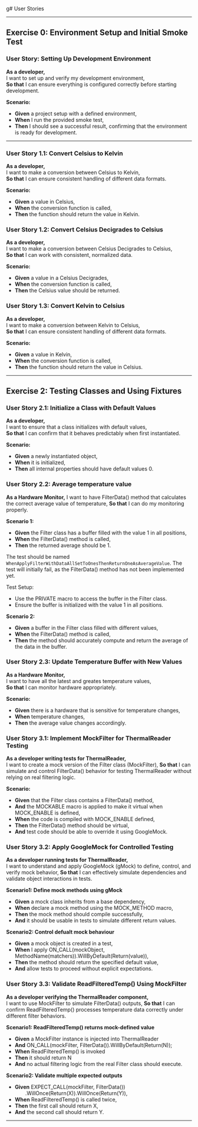 g# User Stories

---

## **Exercise 0: Environment Setup and Initial Smoke Test**

### **User Story: Setting Up Development Environment**

**As a developer,**  
I want to set up and verify my development environment,  
**So that** I can ensure everything is configured correctly before starting development.

**Scenario:**

- **Given** a project setup with a defined environment,
- **When** I run the provided smoke test,
- **Then** I should see a successful result, confirming that the environment is ready for development.

---

### **User Story 1.1: Convert Celsius to Kelvin**

**As a developer,**  
I want to make a conversion between Celsius to Kelvin,  
**So that** I can ensure consistent handling of different data formats.

**Scenario:**

- **Given** a value in Celsius,  
- **When** the conversion function is called,  
- **Then** the function should return the value in Kelvin.

### **User Story 1.2: Convert Celsius Decigrades to Celsius**

**As a developer,**  
I want to make a conversion between Celsius Decigrades to Celsius,  
**So that** I can work with consistent, normalized data.

**Scenario:**

- **Given** a value in a Celsius Decigrades,  
- **When** the conversion function is called,  
- **Then** the Celsius value should be returned.

### **User Story 1.3: Convert Kelvin to Celsius**

**As a developer,**  
I want to make a conversion between Kelvin to Celsius,  
**So that** I can ensure consistent handling of different data formats.

**Scenario:**

- **Given** a value in Kelvin,  
- **When** the conversion function is called,  
- **Then** the function should return the value in Celsius.

---

## **Exercise 2: Testing Classes and Using Fixtures**

### **User Story 2.1: Initialize a Class with Default Values**

**As a developer,**  
I want to ensure that a class initializes with default values,  
**So that** I can confirm that it behaves predictably when first instantiated.

**Scenario:**

- **Given** a newly instantiated object,  
- **When** it is initialized,  
- **Then** all internal properties should have default values 0.

### User Story 2.2: Average temperature value 

**As a Hardware Monitor,**
I want to have FilterData() method that calculates the correct average value of temperature,
**So that** I can do my monitoring properly.

**Scenario 1:**
- **Given** the Filter class has a buffer filled with the value 1 in all positions,
- **When** the FilterData() method is called,
- **Then** the returned average should be 1.

The test should be named `WhenApplyFilterWithDataAllSetToOnesThenReturnOneAsAverageValue`.
The test will initially fail, as the FilterData() method has not been implemented yet.

Test Setup:
- Use the PRIVATE macro to access the buffer in the Filter class.
- Ensure the buffer is initialized with the value 1 in all positions.


**Scenario 2:**
- **Given** a buffer in the Filter class filled with different values,
- **When** the FilterData() method is called,
- **Then** the method should accurately compute and return the average of the data in the buffer.


### **User Story 2.3: Update Temperature Buffer with New Values**

**As a Hardware Monitor,**  
I want to have all the latest and greates temperature values,  
**So that** I can monitor hardware appropriately.

**Scenario:**

- **Given** there is a hardware that is sensitive for temperature changes,  
- **When** temperature changes,  
- **Then** the average value changes accordingly.

### **User Story 3.1: Implement MockFilter for ThermalReader Testing**

**As a developer writing tests for ThermalReader,**  
I want to create a mock version of the Filter class (MockFilter),
**So that** I can simulate and control FilterData() behavior for testing ThermalReader without relying on real filtering logic.

**Scenario:**

- **Given** that the Filter class contains a FilterData() method,
- **And** the MOCKABLE macro is applied to make it virtual when MOCK_ENABLE is defined,
- **When** the code is compiled with MOCK_ENABLE defined,
- **Then** the FilterData() method should be virtual,
- **And** test code should be able to override it using GoogleMock.


### **User Story 3.2: Apply GoogleMock for Controlled Testing**

**As a developer running tests for ThermalReader,**  
I want to understand and apply GoogleMock (gMock) to define, control, and verify mock behavior,
**So that** I can effectively simulate dependencies and validate object interactions in tests.

**Scenario1: Define mock methods using gMock**

- **Given** a mock class inherits from a base dependency,
- **When** declare a mock method using the MOCK_METHOD macro,
- **Then** the mock method should compile successfully,
- **And** it should be usable in tests to simulate different return values.

**Scenario2: Control defualt mock behaviour**

- **Given** a mock object is created in a test,
- **When** I apply ON_CALL(mockObject, MethodName(matchers)).WillByDefault(Return(value)),
- **Then** the method should return the specified default value,
- **And** allow tests to proceed without explicit expectations.

### **User Story 3.3: Validate ReadFilteredTemp() Using MockFilter**

**As a developer verifying the ThermalReader component,**  
I want to use MockFilter to simulate FilterData() outputs,
**So that** I can confirm ReadFilteredTemp() processes temperature data correctly under different filter behaviors.

**Scenario1: ReadFilteredTemp() returns mock-defined value**

- **Given** a MockFilter instance is injected into ThermalReader
- **And** ON_CALL(mockFilter, FilterData()).WillByDefault(Return(N));
- **When** ReadFilteredTemp() is invoked
- **Then** it should return N
- **And** no actual filtering logic from the real Filter class should execute.

**Scenario2: Validate multiple expected outputs**

- **Given** EXPECT_CALL(mockFilter, FilterData())
  .WillOnce(Return(X)).WillOnce(Return(Y)),
- **When** ReadFilteredTemp() is called twice,
- **Then** the first call should return X,
- **And** the second call should return Y.

---
